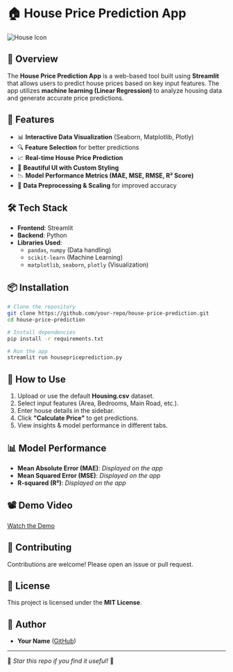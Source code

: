 # 🏠 House Price Prediction App

![House Icon](https://img.icons8.com/ios/50/000000/home.png)

## 📌 Overview
The **House Price Prediction App** is a web-based tool built using **Streamlit** that allows users to predict house prices based on key input features. The app utilizes **machine learning (Linear Regression)** to analyze housing data and generate accurate price predictions.

## 🚀 Features
- 📊 **Interactive Data Visualization** (Seaborn, Matplotlib, Plotly)
- 🔍 **Feature Selection** for better predictions
- 📈 **Real-time House Price Prediction**
- 🎨 **Beautiful UI with Custom Styling**
- 📉 **Model Performance Metrics (MAE, MSE, RMSE, R² Score)**
- 📌 **Data Preprocessing & Scaling** for improved accuracy

## 🛠️ Tech Stack
- **Frontend**: Streamlit
- **Backend**: Python
- **Libraries Used**:
  - `pandas`, `numpy` (Data handling)
  - `scikit-learn` (Machine Learning)
  - `matplotlib`, `seaborn`, `plotly` (Visualization)

## 📦 Installation

```sh
# Clone the repository
git clone https://github.com/your-repo/house-price-prediction.git
cd house-price-prediction

# Install dependencies
pip install -r requirements.txt

# Run the app
streamlit run housepriceprediction.py
```

## 🎯 How to Use
1. Upload or use the default **Housing.csv** dataset.
2. Select input features (Area, Bedrooms, Main Road, etc.).
3. Enter house details in the sidebar.
4. Click **"Calculate Price"** to get predictions.
5. View insights & model performance in different tabs.

## 📊 Model Performance
- **Mean Absolute Error (MAE)**: *Displayed on the app*
- **Mean Squared Error (MSE)**: *Displayed on the app*
- **R-squared (R²)**: *Displayed on the app*

## 📽️ Demo Video

[Watch the Demo](https://drive.google.com/file/d/1ItCoElZRJo-wva8oe_ACv6WuI57xpHx6/view?usp=sharing)


## 🤝 Contributing
Contributions are welcome! Please open an issue or pull request.

## 📜 License
This project is licensed under the **MIT License**.

## 👤 Author
- **Your Name** ([GitHub](https://github.com/your-profile))

---
🌟 *Star this repo if you find it useful!* 🌟

